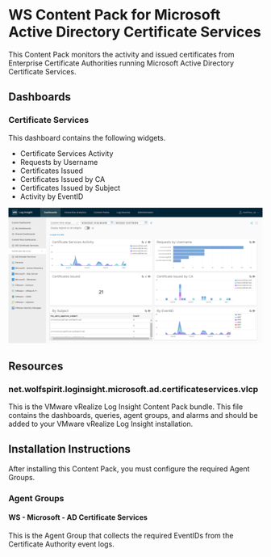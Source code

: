 # WS Content Pack for Microsoft Active Directory Certificate Services

This Content Pack monitors the activity and issued certificates from Enterprise Certificate Authorities running Microsoft Active Directory Certificate Services.

## Dashboards

### Certificate Services

This dashboard contains the following widgets.

* Certificate Services Activity
* Requests by Username
* Certificates Issued
* Certificates Issued by CA
* Certificates Issued by Subject
* Activity by EventID

![Certificate Services](resources/ws-msadcs-01.png?raw=true)

## Resources

### net.wolfspirit.loginsight.microsoft.ad.certificateservices.vlcp

This is the VMware vRealize Log Insight Content Pack bundle. This file contains the dashboards, queries, agent groups, and alarms and should be added to your VMware vRealize Log Insight installation.

## Installation Instructions

After installing this Content Pack, you must configure the required Agent Groups.

### Agent Groups

#### WS - Microsoft - AD Certificate Services

This is the Agent Group that collects the required EventIDs from the Certificate Authority event logs.

